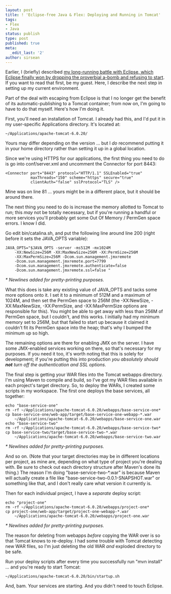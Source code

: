 ```yaml
---
layout: post
title: ! 'Eclipse-free Java & Flex: Deploying and Running in Tomcat'
tags:
- Flex
- Java
status: publish
type: post
published: true
meta:
  _edit_last: '2'
author: sirsean
---
```

Earlier, I (briefly) described [my long-running battle with Eclipse, which Eclipse finally won by dropping the proverbial a-bomb and refusing to start](http://vikinghammer.com/2009/12/01/eclipse-free-java-flex-mxmlactionscript-in-macvim/). If you want to read that first, be my guest. Here, I describe the next step in setting up my current environment.

Part of the deal with escaping from Eclipse is that I no longer get the benefit of its automatic-publishing to a Tomcat container; from now on, I'm going to have to do that myself. Here's how I'm doing it.

First, you'll need an installation of Tomcat. I already had this, and I'd put it in my user-specific Applications directory. It's located at:

    ~/Applications/apache-tomcat-6.0.20/

Yours may differ depending on the version ... but I _do_ recommend putting it in your home directory rather than setting it up in a global location.

Since we're using HTTPS for our applications, the first thing you need to do is go into conf/server.xml and uncomment the Connector for port 8443:

    <Connector port="8443" protocol="HTTP/1.1" SSLEnabled="true"
               maxThreads="150" scheme="https" secure="true"
               clientAuth="false" sslProtocol="TLS" />

Mine was on line 81 ... yours might be in a different place, but it should be around there.

The next thing you need to do is increase the memory allotted to Tomcat to run; this _may_ not be totally necessary, but if you're running a handful or more services you'll probably get some Out Of Memory / PermGen space errors. I know I did.

Go edit bin/catalina.sh, and put the following line around line 200 (right before it sets the JAVA_OPTS variable):

    JAVA_OPTS="$JAVA_OPTS -server -ms512M -mx1024M 
        -XX:NewSize=256M -XX:MaxNewSize=256M -XX:PermSize=256M 
        -XX:MaxPermSize=256M -Dcom.sun.management.jmxremote 
        -Dcom.sun.management.jmxremote.port=7799 
        -Dcom.sun.management.jmxremote.authenticate=false 
        -Dcom.sun.management.jmxremote.ssl=false "

_* Newlines added for pretty-printing purposes._

What this does is take any existing value of JAVA_OPTS and tacks some more options onto it. I set it to a minimum of 512M and a maximum of 1024M, and then set the PermGen space to 256M (the -XX:NewSize, -XX:MaxNewSize, -XX:PermSize, and -XX:MaxPermSize options are responsible for this). You might be able to get away with less than 256M of PermGen space, but I couldn't, and this works. I initially had my minimum memory set to 256M, but that failed to start up because it claimed it couldn't fit its PermGen space into the heap; that's why I bumped the minimum up so high.

The remaining options are there for enabling JMX on the server. I have some JMX-enabled services working on there, so that's necessary for my purposes. If you need it too, it's worth noting that this is solely for development; if you're putting this into production _you absolutely should **not** turn off the authentication and SSL options_.

The final step is getting your WAR files into the Tomcat webapps directory. I'm using Maven to compile and build, so I've got my WAR files available in each project's target directory. So, to deploy the WARs, I created some scripts in my workspace. The first one deploys the base services, all together:

    echo "base-service-one"
    rm -rf ~/Applications/apache-tomcat-6.0.20/webapps/base-service-one*
    cp base-service-one/web-app/target/base-service-one-webapp-*.war
        ~/Applications/apache-tomcat-6.0.20/webapps/base-service-one.war
    echo "base-service-two"
    rm -rf ~/Applications/apache-tomcat-6.0.20/webapps/base-service-two*
    cp base-service-two/target/base-service-two-*.war 
        ~/Applications/apache-tomcat-6.0.20/webapps/base-service-two.war

_* Newlines added for pretty-printing purposes._

And so on. (Note that your target directories may be in different locations per project, as mine are, depending on what type of project you're dealing with. Be sure to check out each directory structure after Maven's done its thing.) The reason I'm doing "base-service-two-*.war" is because Maven will actually create a file like "base-service-two-0.0.1-SNAPSHOT.war" or something like that, and I don't really care what version it currently is.

Then for each individual project, I have a _separate_ deploy script:

    echo "project-one"
    rm -rf ~/Applications/apache-tomcat-6.0.20/webapps/project-one*
    cp project-one/web-app/target/project-one-webapp-*.war 
        ~/Applications/apache-tomcat-6.0.20/webapps/project-one.war

_* Newlines added for pretty-printing purposes._

The reason for deleting from webapps _before_ copying the WAR over is so that Tomcat knows to re-deploy. I had some trouble with Tomcat detecting new WAR files, so I'm just deleting the old WAR _and_ exploded directory to be safe.

Run your deploy scripts after every time you successfully run "mvn install" ... and you're ready to start Tomcat:

    ~/Applications/apache-tomcat-6.0.20/bin/startup.sh

And, bam. Your services are starting. And you didn't need to touch Eclipse.
